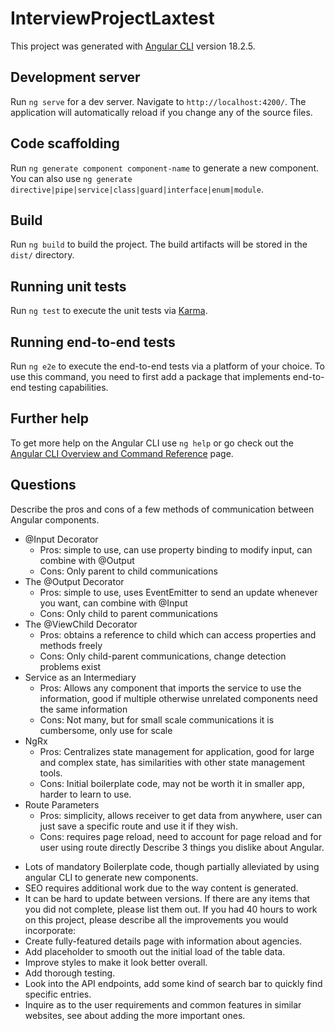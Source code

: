 # InterviewProjectLaxtest

This project was generated with [Angular CLI](https://github.com/angular/angular-cli) version 18.2.5.

## Development server

Run `ng serve` for a dev server. Navigate to `http://localhost:4200/`. The application will automatically reload if you change any of the source files.

## Code scaffolding

Run `ng generate component component-name` to generate a new component. You can also use `ng generate directive|pipe|service|class|guard|interface|enum|module`.

## Build

Run `ng build` to build the project. The build artifacts will be stored in the `dist/` directory.

## Running unit tests

Run `ng test` to execute the unit tests via [Karma](https://karma-runner.github.io).

## Running end-to-end tests

Run `ng e2e` to execute the end-to-end tests via a platform of your choice. To use this command, you need to first add a package that implements end-to-end testing capabilities.

## Further help

To get more help on the Angular CLI use `ng help` or go check out the [Angular CLI Overview and Command Reference](https://angular.dev/tools/cli) page.

## Questions

Describe the pros and cons of a few methods of communication between Angular components.
* @Input Decorator
  - Pros: simple to use, can use property binding to modify input, can combine with @Output
  - Cons: Only parent to child communications
* The @Output Decorator
  - Pros: simple to use, uses EventEmitter to send an update whenever you want, can combine with @Input
  - Cons: Only child to parent communications
* The @ViewChild Decorator
  - Pros: obtains a reference to child which can access properties and methods freely
  - Cons: Only child-parent communications, change detection problems exist
* Service as an Intermediary
  - Pros: Allows any component that imports the service to use the information, good if multiple otherwise unrelated components need the same information
  - Cons: Not many, but for small scale communications it is cumbersome, only use for scale
* NgRx
  - Pros: Centralizes state management for application, good for large and complex state, has similarities with other state management tools.
  - Cons: Initial boilerplate code, may not be worth it in smaller app, harder to learn to use.
* Route Parameters
  - Pros: simplicity, allows receiver to get data from anywhere, user can just save a specific route and use it if they wish.
  - Cons: requires page reload, need to account for page reload and for user using route directly
Describe 3 things you dislike about Angular.
- Lots of mandatory Boilerplate code, though partially alleviated by using angular CLI to generate new components.
- SEO requires additional work due to the way content is generated.
- It can be hard to update between versions.
If there are any items that you did not complete, please list them out.
If you had 40 hours to work on this project, please describe all the improvements you would incorporate:
- Create fully-featured details page with information about agencies.
- Add placeholder to smooth out the initial load of the table data.
- Improve styles to make it look better overall.
- Add thorough testing.
- Look into the API endpoints, add some kind of search bar to quickly find specific entries.
- Inquire as to the user requirements and common features in similar websites, see about adding the more important ones.